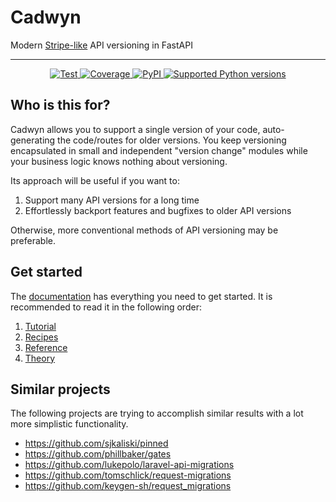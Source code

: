 # Cadwyn

Modern [Stripe-like](https://stripe.com/blog/api-versioning) API versioning in FastAPI

---

<p align="center">
<a href="https://github.com/zmievsa/cadwyn/actions?query=workflow%3ATests+event%3Apush+branch%3Amain" target="_blank">
    <img src="https://github.com/zmievsa/cadwyn/actions/workflows/test.yaml/badge.svg?branch=main&event=push" alt="Test">
</a>
<a href="https://codecov.io/gh/ovsyanka83/cadwyn" target="_blank">
    <img src="https://img.shields.io/codecov/c/github/ovsyanka83/cadwyn?color=%2334D058" alt="Coverage">
</a>
<a href="https://pypi.org/project/cadwyn/" target="_blank">
    <img alt="PyPI" src="https://img.shields.io/pypi/v/cadwyn?color=%2334D058&label=pypi%20package" alt="Package version">
</a>
<a href="https://pypi.org/project/cadwyn/" target="_blank">
    <img src="https://img.shields.io/pypi/pyversions/cadwyn?color=%2334D058" alt="Supported Python versions">
</a>
</p>

## Who is this for?

Cadwyn allows you to support a single version of your code, auto-generating the code/routes for older versions. You keep versioning encapsulated in small and independent "version change" modules while your business logic knows nothing about versioning.

Its approach will be useful if you want to:

1. Support many API versions for a long time
2. Effortlessly backport features and bugfixes to older API versions

Otherwise, more conventional methods of API versioning may be preferable.

## Get started

The [documentation](https://docs.cadwyn.dev) has everything you need to get started. It is recommended to read it in the following order:

1. [Tutorial](https://docs.cadwyn.dev/tutorial/)
2. [Recipes](https://docs.cadwyn.dev/recipes/)
3. [Reference](https://docs.cadwyn.dev/reference/)
4. [Theory](https://docs.cadwyn.dev/theory/)

## Similar projects

The following projects are trying to accomplish similar results with a lot more simplistic functionality.

- <https://github.com/sjkaliski/pinned>
- <https://github.com/phillbaker/gates>
- <https://github.com/lukepolo/laravel-api-migrations>
- <https://github.com/tomschlick/request-migrations>
- <https://github.com/keygen-sh/request_migrations>
